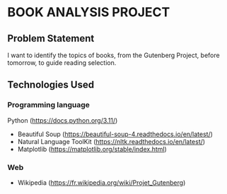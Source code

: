 # BOOK ANALYSIS PROJECT

## Problem Statement
I want to identify the topics of books, from the Gutenberg Project, before tomorrow, to guide reading selection.

## Technologies Used

### Programming language
Python (https://docs.python.org/3.11/)
- Beautiful Soup (https://beautiful-soup-4.readthedocs.io/en/latest/)
- Natural Language ToolKit (https://nltk.readthedocs.io/en/latest/)
- Matplotlib (https://matplotlib.org/stable/index.html)

### Web
- Wikipedia (https://fr.wikipedia.org/wiki/Projet_Gutenberg)
